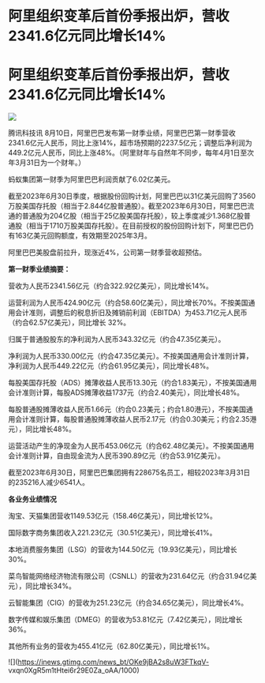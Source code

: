 # 阿里组织变革后首份季报出炉，营收2341.6亿元同比增长14%

# 阿里组织变革后首份季报出炉，营收2341.6亿元同比增长14%

![](https://inews.gtimg.com/news_bt/OD9ftNVH7cHYi6Vd4KV399oL1pge0aYx_4pEefrREvKiwAA/1000)

腾讯科技讯
8月10日，阿里巴巴发布第一财季业绩，阿里巴巴第一财季营收2341.6亿元人民币，同比上涨14%，超市场预期的2237.5亿元；调整后净利润为449.2亿元人民币，同比上涨48%。（阿里财年与自然年不同步，每年4月1日至次年3月31日为一个财年。）

蚂蚁集团第一财季为阿里巴巴利润贡献了6.02亿美元。

截至2023年6月30日季度，根据股份回购计划，阿里巴巴以31亿美元回购了3560万股美国存托股（相当于2.844亿股普通股）。截至2023年6月30日，阿里巴巴流通的普通股为204亿股（相当于25亿股美国存托股），较上季度减少1.368亿股普通股（相当于1710万股美国存托股）。在目前授权的股份回购计划下，阿里巴巴仍有163亿美元回购额度，有效期至2025年3月。

阿里巴巴美股盘前拉升，现涨近4%，公司第一财季营收超预估。

**第一财季业绩摘要：**

营收为人民币2341.56亿元（约合322.92亿美元），同比增长14%。

运营利润为人民币424.90亿元（约合58.60亿美元），同比增长70%。不按美国通用会计准则，调整后的税息折旧及摊销前利润（EBITDA）为453.71亿元人民币（约合62.57亿美元），同比增长
32%。

归属于普通股股东的净利润为人民币343.32亿元（约合47.35亿美元）。

净利润为人民币330.00亿元（约合47.35亿美元）。不按美国通用会计准则计算，净利润为人民币449.22亿元（约合61.95亿美元），同比增长48%。

每股美国存托股（ADS）摊薄收益人民币13.30元（约合1.83美元），不按美国通用会计准则计算，每股ADS摊薄收益1737元（约合2.40美元），同比增长48%。

每股普通股摊薄收益人民币1.66元（约合0.23美元；约合1.80港元），不按美国通用会计准则计算，每股普通股摊薄收益人民币2.17元（约合0.30美元；约合2.35港元），同比增长48%。

运营活动产生的净现金为人民币453.06亿元（约合62.48亿美元）。不按美国通用会计准则计算，自由现金流为人民币390.89亿元（约合53.91亿美元）。

截至2023年6月30日，阿里巴巴集团拥有228675名员工，相较2023年3月31日的235216人减少6541人。

**各业务业绩情况**

淘宝、天猫集团营收1149.53亿元（158.46亿美元），同比增长12%。

国际数字商务集团收入221.23亿元（30.51亿美元），同比增长41%。

本地消费服务集团（LSG）的营收为144.50亿元（19.93亿美元），同比增长30%。

菜鸟智能网络经济物流有限公司（CSNLL）的营收为231.64亿元（约合31.94亿美元），同比增长34%。

云智能集团（CIG）的营收为251.23亿元（约合34.65亿美元），同比增长4%。

数字传媒和娱乐集团（DMEG）的营收为53.81亿元（7.42亿美元），同比增长36%。

其他所有业务的营收为455.41亿元（62.80亿美元），同比增长1%。

![](https://inews.gtimg.com/news_bt/OKe9jBA2s8uW3FTkqV-
vxqn0XgR5m1tHtei6r29E0Za_oAA/1000)

